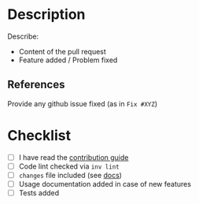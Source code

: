 # Description

Describe:

* Content of the pull request
* Feature added / Problem fixed

## References

Provide any github issue fixed (as in ``Fix #XYZ``)

# Checklist

* [ ] I have read the [contribution guide](https://django-meta.readthedocs.io/en/latest/contributing.html)
* [ ] Code lint checked via `inv lint`
* [ ] ``changes`` file included (see [docs](https://django-meta.readthedocs.io/en/latest/contributing.html#pull-request-guidelines))
* [ ] Usage documentation added in case of new features
* [ ] Tests added
